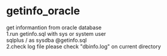 # getinfo_oracle
get informantion from oracle database<br/>
1.run getinfo.sql with sys or system user<br/>
sqlplus / as sysdba @getinfo.sql<br/>
2.check log file
please check "dbinfo.log" on current directory<br/>
